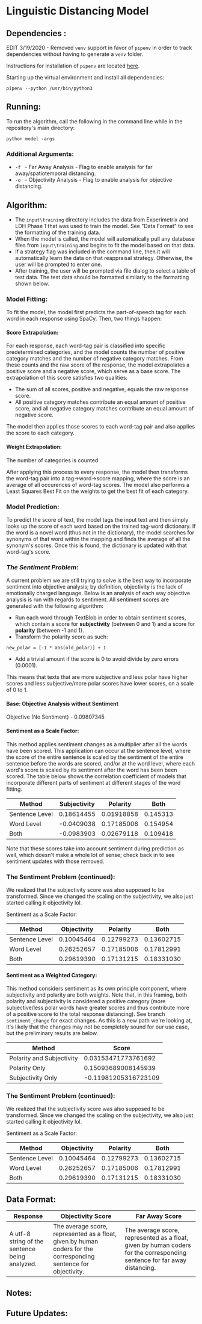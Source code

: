 # Linguistic Distancing Model 

## __Dependencies__ :
EDIT 3/19/2020 - Removed ```venv``` support in favor of ```pipenv``` in order to track dependencies without having to generate a ```venv``` folder.

Instructions for installation of ```pipenv``` are located [here](https://pipenv.kennethreitz.org/en/latest/install/#installing-pipenv).

Starting up the virtual environment and install all dependencies:
```shell
pipenv --python /usr/bin/python3
```



## __Running__: 

To run the algorithm, call the following in the command line while in the repository's main directory:

```shell
python model -args
```
### Additional Arguments:
- ```-f ``` - Far Away Analysis - Flag to enable analysis for far away/spatiotemporal distancing. 
- ```-o ``` - Objectivity Analysis - Flag to enable analysis for objective distancing. 




## __Algorithm__:
- The ```input\training``` directory includes the data from Experimetrix and LDH Phase 1 that was used to train the model. See "Data Format" to see the formatting of the training data.
- When the model is called, the model will automatically pull any database files from ```input\training``` and begins to fit the model based on that data. 
- If a strategy flag was included in the command line, then it will automatically learn the data on that reappraisal strategy. Otherwise, the user will be prompted to enter one. 
- After training, the user will be prompted via file dialog to select a table of test data. The test data should be formatted similarly to the formatting shown below. 

### __Model Fitting__:

To fit the model, the model first predicts the part-of-speech tag for each word in each response using SpaCy. Then, two things happen:

#### Score Extrapolation:
For each response, each word-tag pair is classified into specific predetermined categories, and the model counts the number of positive category matches and the number of negative category matches. From these counts and the raw score of the response, the model extrapolates a positive score and a negative score, which serve as a base score. The extrapolation of this score satisfies two qualities:
- The sum of all scores, positive and negative, equals the raw response score.
- All positive category matches contribute an equal amount of positive score, and all negative category matches contribute an equal amount of negative score. 

The model then applies those scores to each word-tag pair and also applies the score to each category. 

#### Weight Extrapolation:
The number of categories is counted 

After applying this process to every response, the model then transforms the word-tag pair into a tag->word->score mapping, where the score is an average of all occurences of word-tag scores. The model also performs a Least Squares Best Fit on the weights to get the best fit of each category. 

### __Model Prediction__:
To predict the score of text, the model tags the input text and then simply looks up the score of each word based on the trained tag-word dictionary. If the word is a novel word (thus not in the dictionary), the model searches for synonyms of that word within the mapping and finds the average of all the synonym's scores. Once this is found, the dictionary is updated with that word-tag's score. 

### _The Sentiment Problem_:
A current problem we are still trying to solve is the best way to incorporate sentiment into objective analysis; by definition, objectivity is the lack of emotionally charged language. 
Below is an analysis of each way objective analysis is run with regards to sentiment. All sentiment scores are generated with the following algorithm:

- Run each word through TextBlob in order to obtain sentiment scores, which contain a score for __subjectivity__ (between 0 and 1) and a score for __polarity__ (between -1 and 1). 
- Transform the polarity score as such:
```
new_polar = [-1 * abs(old_polar)] + 1
```
- Add a trivial amount if the score is 0 to avoid divide by zero errors (0.0001).

This means that texts that are more subjective and less polar have higher scores and less subjective/more polar scores have lower scores, on a scale of 0 to 1. 


#### Base: Objective Analysis without Sentiment
Objective (No Sentiment) - 0.09807345

#### Sentiment as a Scale Factor:  	 

This method applies sentiment changes as a multiplier after all the words have been scored. This application can occur at the sentence level, where the score of the entire sentence is scaled by the sentiment of the entire sentence before the words are scored, and/or at the word level, where each word's score is scaled by its sentiment after the word has been been scored. The table below shows the correlation coefficient of models that incorporate different parts of sentiment at different stages of the word fitting. 

| Method | Subjectivity  | Polarity | Both | 
| ------ | -------- | ----------------- | -------------- |
| Sentence Level | 0.18614455   | 0.01918858  | 0.145313 | 
| Word Level |	-0.0409038 |	0.17185006 |	0.154954 |
|Both |	-0.0983903 |	0.02679118 |	0.109418 | 

Note that these scores take into account sentiment during prediction as well, which doesn't make a whole lot of sense; check back in to see sentiment updates with those removed.

### __The Sentiment Problem__ (continued):
We realized that the subjectivity score was also supposed to be transformed. 
Since we changed the scaling on the subjectivity, we also just started calling it objectivity lol. 

Sentiment as a Scale Factor:  	 

| Method            | Objectivity  | Polarity | Both | 
| ------            | -------- | ----------------- | -------------- |
| Sentence Level    | 0.10045464 | 0.12799273   | 0.13602715 | 
| Word Level        | 0.26252657 | 0.17185006   | 0.17812991 |
| Both              | 0.29619390 | 0.17131215   | 0.18331030 | 


#### Sentiment as a Weighted Category:

This method considers sentiment as its own principle component, where subjectivity and polarity are both weights. Note that, in this framing, both polarity and subjectivity is considered a positive category (more subjective/less polar words have greater scores and thus contribute more of a positive score to the total response distancing). See branch `sentiment_change` for exact changes. As this is a new path we're looking at, it's likely that the changes may not be completely sound for our use case, but the preliminary results are below. 

| Method | Score | 
| ------ | -------- | 
| Polarity and Subjectivity | 0.03153471773761692   |
| Polarity Only |	0.15093689008145939 |
| Subjectivity Only |	-0.11981205316723109 |

### __The Sentiment Problem__ (continued):
We realized that the subjectivity score was also supposed to be transformed. 
Since we changed the scaling on the subjectivity, we also just started calling it objectivity lol. 

Sentiment as a Scale Factor:  	 

| Method            | Objectivity  | Polarity | Both | 
| ------            | -------- | ----------------- | -------------- |
| Sentence Level    | 0.10045464 | 0.12799273   | 0.13602715 | 
| Word Level        | 0.26252657 | 0.17185006   | 0.17812991 |
| Both              | 0.29619390 | 0.17131215   | 0.18331030 | 

## __Data Format__:

| Response | Objectivity Score | Far Away Score | 
| -------- | ----------------- | -------------- |
| A utf-8 string of the sentence being analyzed. | The average score, represented as a float, given by human coders for the corresponding sentence for objectivity. | The average score, represented as a float, given by human coders for the corresponding sentence for far away distancing. | 



## __Notes__:



## __Future Updates__:


